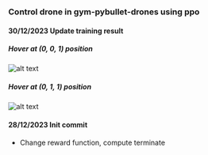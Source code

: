 ### Control drone in gym-pybullet-drones using ppo
#### 30/12/2023 Update training result
##### Hover at (0, 0, 1) position
![alt text](https://github.com/phuongboi/drone-control-using-reinforcement-learning/results/202312301513.gif)
##### Hover at (0, 1, 1) position
![alt text](https://github.com/phuongboi/drone-control-using-reinforcement-learning/results/202312301540.gif)
#### 28/12/2023 Init commit
* Change reward function, compute terminate
